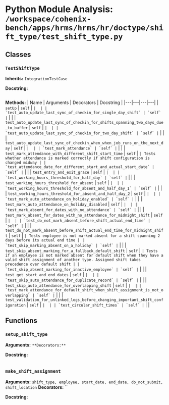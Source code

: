 # Python Module Analysis: `/workspace/cohenix-bench/apps/hrms/hrms/hr/doctype/shift_type/test_shift_type.py`

## Classes

### `TestShiftType`
**Inherits:** `IntegrationTestCase`


**Docstring:**
```

```

**Methods:**
| Name | Arguments | Decorators | Docstring |
|---|---|---|---|
| `setUp` | `self` | `` |  |
| `test_auto_update_last_sync_of_checkin_for_single_day_shift` | `self` | `` |  |
| `test_auto_update_last_sync_of_checkin_for_shifts_spanning_two_days_due_to_buffer` | `self` | `` |  |
| `test_auto_update_last_sync_of_checkin_for_two_day_shift` | `self` | `` |  |
| `test_auto_update_last_sync_of_checkin_when_when_job_runs_on_the_next_day` | `self` | `` |  |
| `test_mark_attendance` | `self` | `` |  |
| `test_mark_attendance_with_different_shift_start_time` | `self` | `` | Tests whether attendance is marked correctly if shift configuration is changed midway |
| `test_attendance_date_for_different_start_and_actual_start_date` | `self` | `` |  |
| `test_entry_and_exit_grace` | `self` | `` |  |
| `test_working_hours_threshold_for_half_day` | `self` | `` |  |
| `test_working_hours_threshold_for_absent` | `self` | `` |  |
| `test_working_hours_threshold_for_absent_and_half_day_1` | `self` | `` |  |
| `test_working_hours_threshold_for_absent_and_half_day_2` | `self` | `` |  |
| `test_mark_auto_attendance_on_holiday_enabled` | `self` | `` |  |
| `test_mark_auto_attendance_on_holiday_disabled` | `self` | `` |  |
| `test_mark_absent_for_dates_with_no_attendance` | `self` | `` |  |
| `test_mark_absent_for_dates_with_no_attendance_for_midnight_shift` | `self` | `` |  |
| `test_do_not_mark_absent_before_shift_actual_end_time` | `self` | `` |  |
| `test_do_not_mark_absent_before_shift_actual_end_time_for_midnight_shift` | `self` | `` | Tests employee is not marked absent for a shift spanning 2 days
before its actual end time |
| `test_skip_marking_absent_on_a_holiday` | `self` | `` |  |
| `test_skip_absent_marking_for_a_fallback_default_shift` | `self` | `` | Tests if an employee is not marked absent for default shift
when they have a valid shift assignment of another type.
Assigned shift takes precedence over default shift |
| `test_skip_absent_marking_for_inactive_employee` | `self` | `` |  |
| `test_get_start_and_end_dates` | `self` | `` |  |
| `test_skip_auto_attendance_for_duplicate_record` | `self` | `` |  |
| `test_skip_auto_attendance_for_overlapping_shift` | `self` | `` |  |
| `test_mark_attendance_for_default_shift_when_shift_assignment_is_not_overlapping` | `self` | `` |  |
| `test_validation_for_unlinked_logs_before_changing_important_shift_configuration` | `self` | `` |  |
| `test_circular_shift_times` | `self` | `` |  |





## Functions

### `setup_shift_type`
**Arguments:** ``
**Decorators:** ``

**Docstring:**
```

```
### `make_shift_assignment`
**Arguments:** `shift_type, employee, start_date, end_date, do_not_submit, shift_location`
**Decorators:** ``

**Docstring:**
```

```

